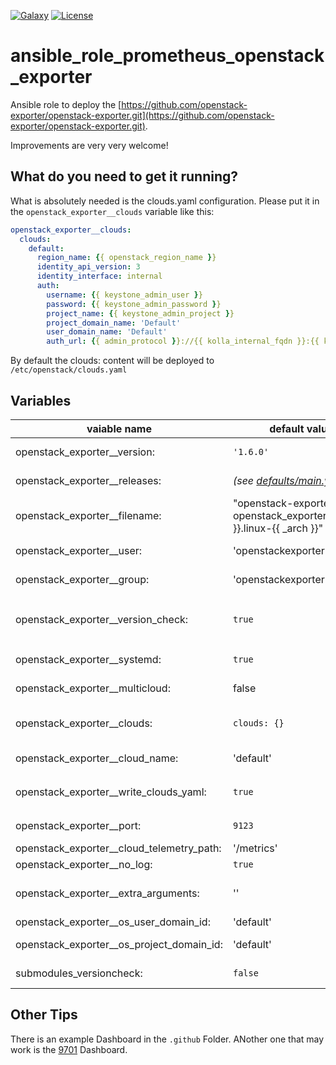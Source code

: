 [![Galaxy](https://raw.githubusercontent.com/roles-ansible/ansible_role_prometheus_openstack_exporter/main/.github/galaxy.svg)](https://galaxy.ansible.com/do1jlr/prometheus_openstack_exporter)
[![License](https://raw.githubusercontent.com/roles-ansible/ansible_role_prometheus_openstack_exporter/main/.github/license.svg)](https://github.com/roles-ansible/ansible_role_prometheus_openstack_exporter/blob/main/LICENSE)

ansible_role_prometheus_openstack_exporter
============================================
Ansible role to deploy the [https://github.com/openstack-exporter/openstack-exporter.git](https://github.com/openstack-exporter/openstack-exporter.git).

Improvements are very very welcome!

 What do you need to get it running?
------------------------------------
What is absolutely needed is the clouds.yaml configuration.
Please put it in the ``openstack_exporter__clouds`` variable like this:
```yaml
openstack_exporter__clouds:
  clouds:
    default:
      region_name: {{ openstack_region_name }}
      identity_api_version: 3
      identity_interface: internal
      auth:
        username: {{ keystone_admin_user }}
        password: {{ keystone_admin_password }}
        project_name: {{ keystone_admin_project }}
        project_domain_name: 'Default'
        user_domain_name: 'Default'
        auth_url: {{ admin_protocol }}://{{ kolla_internal_fqdn }}:{{ keystone_admin_port }}/v3
```

By default the clouds: content will be deployed to ``/etc/openstack/clouds.yaml``

 Variables
-----------

| vaiable name | default value | description |
| ------------ | ------------- | ----------- |
| openstack_exporter__version: | ``'1.6.0'`` | the current used version of the openstack_exporter |
| openstack_exporter__releases: | *(see [defaults/main.yml](defaults/main.yml))* | the Download path of the released go binary |
| openstack_exporter__filename: | "openstack-exporter-{{ openstack_exporter__version }}.linux-{{ _arch }}" | the filename used to find and store the binary |
| openstack_exporter__user: | 'openstackexporter' | The user to run the openstack_exporter with |
| openstack_exporter__group: | 'openstackexporter' | The group to run the openstacl_exporter with |
| openstack_exporter__version_check: | ``true`` | Check if installed version != ``openstack_exporter__version`` before initiating binary download |
| openstack_exporter__systemd: | ``true`` | run systemd tasks *(currently the only option)* |
| openstack_exporter__multicloud: | false | To enable multicloud mode set it to true |
| openstack_exporter__clouds:  | ``clouds: {}`` | as described earlier the variable for the openstack clouds.yaml config |
| openstack_exporter__cloud_name: | 'default' | For single cloud the name of the cloud *(from clouds dict)* |
| openstack_exporter__write_clouds_yaml: | ``true`` | deploy the ``/etc/openstack/clouds.yaml`` with this ansible role |
| openstack_exporter__port: | ``9123`` | port we use to listen for the openstack exporter |
| openstack_exporter__cloud_telemetry_path: | '/metrics' | metric path |
| openstack_exporter__no_log: | ``true`` | hide secrets from log |
| openstack_exporter__extra_arguments: | '' | optional additional parameter to start openstack-exporter with |
| openstack_exporter__os_user_domain_id: | 'default' | os_user_domain_id variable |
| openstack_exporter__os_project_domain_id: | 'default' | os_project_domain_id variable |
| submodules_versioncheck: | ``false`` | run optional versionscheck (true is recomended) |

## Other Tips
There is an example Dashboard in the ``.github`` Folder. ANother one that may work is the [9701](https://grafana.com/grafana/dashboards/9701) Dashboard.
